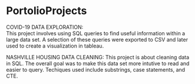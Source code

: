 # PortolioProjects

COVID-19 DATA EXPLORATION:  
This project involves using SQL queries to find useful information within a large data set.  A selection of these queries were exported to CSV and later used to create a visualization in tableau.


NASHVILLE HOUSING DATA CLEANING:
This project is about cleaning data in SQL.  The overall goal was to make this data set more intutive to read and easier to query.  Techiques used include substrings, case statements, and CTE.       
